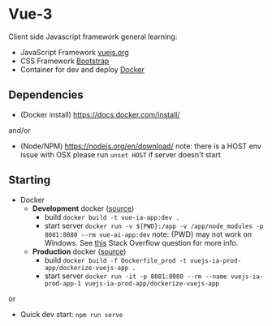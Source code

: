 # Vue-3
Client side Javascript framework general learning:

* JavaScript Framework [vuejs.org](https://vuejs.org)
* CSS Framework [Bootstrap](https://getbootstrap.com/)
* Container for dev and deploy [Docker](https://www.docker.com)

## Dependencies
* (Docker install) https://docs.docker.com/install/

and/or 

* (Node/NPM) https://nodejs.org/en/download/
note: there is a HOST env issue with OSX please run `unset HOST` if server doesn't start


## Starting
* Docker
	* **Development** docker ([source](https://mherman.org/blog/dockerizing-a-vue-app/))
		* build `docker build -t vue-ia-app:dev .`
		* start server `docker run -v ${PWD}:/app -v /app/node_modules -p 8081:8080 --rm vue-ai-app:dev` note: {PWD} may not work on Windows. See [this](https://stackoverflow.com/questions/41485217/mount-current-directory-as-a-volume-in-docker-on-windows-10) Stack Overflow question for more info.  
	* **Production** docker ([source](https://vuejs.org/v2/cookbook/dockerize-vuejs-app.html)) 
		* build `docker build -f Dockerfile_prod -t vuejs-ia-prod-app/dockerize-vuejs-app .`
		* start server `docker run -it -p 8081:8080 --rm --name vuejs-ia-prod-app-1 vuejs-ia-prod-app/dockerize-vuejs-app` 

or

* Quick dev start: `npm run serve`